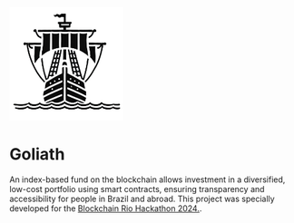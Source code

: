 <img src="./images/goliath_logo.png" alt="Goliath logo" width="200"/>

# Goliath
An index-based fund on the blockchain allows investment in a diversified, low-cost portfolio using smart contracts, ensuring transparency and accessibility for people in Brazil and abroad. This project was specially developed for the [Blockchain Rio Hackathon 2024.](https://taikai.network/blockchainrio/hackathons/blockchainriohack24). 

